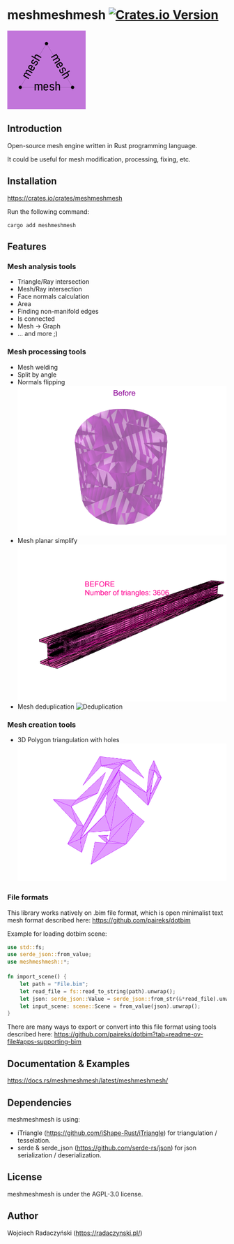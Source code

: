 # meshmeshmesh [![Crates.io Version](https://img.shields.io/crates/v/meshmeshmesh)](https://crates.io/crates/meshmeshmesh)

![meshmeshmesh](https://raw.githubusercontent.com/paireks/meshmeshmesh/refs/heads/master/img/meshmeshmesh180.bmp)

## Introduction

Open-source mesh engine written in Rust programming language.

It could be useful for mesh modification, processing, fixing, etc.

## Installation

https://crates.io/crates/meshmeshmesh

Run the following command:

```text
cargo add meshmeshmesh
```

## Features

### Mesh analysis tools
- Triangle/Ray intersection
- Mesh/Ray intersection
- Face normals calculation
- Area
- Finding non-manifold edges
- Is connected
- Mesh -> Graph
- ... and more ;)

### Mesh processing tools
- Mesh welding
- Split by angle
- Normals flipping
![Normals flipping](https://raw.githubusercontent.com/paireks/meshmeshmesh/refs/heads/master/img/normals_flipping.gif)
- Mesh planar simplify
![Planar simplify](https://raw.githubusercontent.com/paireks/meshmeshmesh/refs/heads/master/img/simplify_planar.gif)
- Mesh deduplication
![Deduplication](/img/deduplication.gif)

### Mesh creation tools
- 3D Polygon triangulation with holes
![Polygon triangulation](https://raw.githubusercontent.com/paireks/meshmeshmesh/refs/heads/master/img/polygon_triangulation.gif)

### File formats

This library works natively on .bim file format, which is open minimalist text mesh format described here: https://github.com/paireks/dotbim 

Example for loading dotbim scene:

```rust
use std::fs;
use serde_json::from_value;
use meshmeshmesh::*;

fn import_scene() {
    let path = "File.bim";
    let read_file = fs::read_to_string(path).unwrap();
    let json: serde_json::Value = serde_json::from_str(&*read_file).unwrap();
    let input_scene: scene::Scene = from_value(json).unwrap();
}
```

There are many ways to export or convert into this file format using tools described here: https://github.com/paireks/dotbim?tab=readme-ov-file#apps-supporting-bim

## Documentation & Examples

https://docs.rs/meshmeshmesh/latest/meshmeshmesh/

## Dependencies

meshmeshmesh is using:

- iTriangle (https://github.com/iShape-Rust/iTriangle) for triangulation / tesselation.
- serde & serde_json (https://github.com/serde-rs/json) for json serialization / deserialization.

## License

meshmeshmesh is under the AGPL-3.0 license.

## Author

Wojciech Radaczyński (https://radaczynski.pl/)
